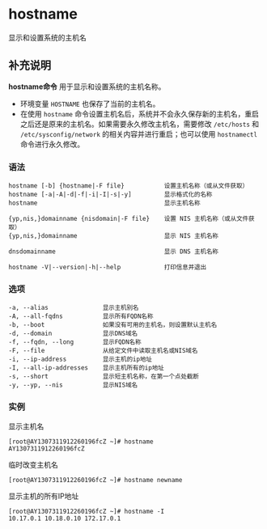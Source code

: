 # hostname

显示和设置系统的主机名

## 补充说明

**hostname命令** 用于显示和设置系统的主机名称。

* 环境变量 `HOSTNAME` 也保存了当前的主机名。
* 在使用 `hostname` 命令设置主机名后，系统并不会永久保存新的主机名，重启之后还是原来的主机名。如果需要永久修改主机名，需要修改 `/etc/hosts` 和 `/etc/sysconfig/network` 的相关内容并进行重启；也可以使用 `hostnamectl` 命令进行永久修改。

### 语法

```text
hostname [-b] {hostname|-F file}           设置主机名称（或从文件获取）
hostname [-a|-A|-d|-f|-i|-I|-s|-y]         显示格式化的名称
hostname                                   显示主机名称

{yp,nis,}domainname {nisdomain|-F file}    设置 NIS 主机名称（或从文件获取）
{yp,nis,}domainname                        显示 NIS 主机名称

dnsdomainname                              显示 DNS 主机名称

hostname -V|--version|-h|--help            打印信息并退出
```

### 选项

```text
-a, --alias               显示主机别名
-A, --all-fqdns           显示所有FQDN名称
-b, --boot                如果没有可用的主机名，则设置默认主机名
-d, --domain              显示DNS域名
-f, --fqdn, --long        显示FQDN名称
-F, --file                从给定文件中读取主机名或NIS域名
-i, --ip-address          显示主机的ip地址
-I, --all-ip-addresses    显示主机所有的ip地址
-s, --short               显示短主机名称，在第一个点处截断
-y, --yp, --nis           显示NIS域名
```

### 实例

显示主机名

```text
[root@AY1307311912260196fcZ ~]# hostname
AY1307311912260196fcZ
```

临时改变主机名

```text
[root@AY1307311912260196fcZ ~]# hostname newname
```

显示主机的所有IP地址

```text
[root@AY1307311912260196fcZ ~]# hostname -I
10.17.0.1 10.18.0.10 172.17.0.1
```

